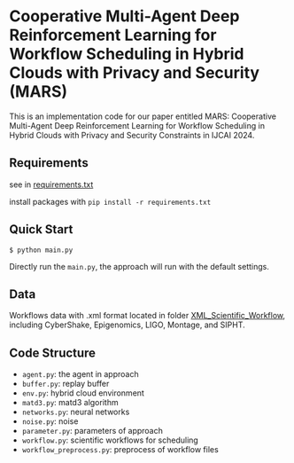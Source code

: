 # Cooperative Multi-Agent Deep Reinforcement Learning for Workflow Scheduling in Hybrid Clouds with Privacy and Security (MARS)
This is an implementation code for our paper entitled MARS: Cooperative Multi-Agent Deep Reinforcement Learning for Workflow Scheduling in Hybrid Clouds with Privacy and Security Constraints in IJCAI 2024.

## Requirements

see in [requirements.txt](https://github.com/arkle-gr/MARS/blob/main/requirements.txt)

install packages with `pip install -r requirements.txt`

## Quick Start

```
$ python main.py
```

Directly run the `main.py`, the approach will run with the default settings.

## Data
Workflows data with .xml format located in folder [XML_Scientific_Workflow](https://github.com/arkle-gr/MARS/tree/main/XML_Scientific_Workflow), including CyberShake, Epigenomics, LIGO, Montage, and SIPHT.

## Code Structure
- `agent.py`: the agent in approach
- `buffer.py`: replay buffer
- `env.py`: hybrid cloud environment
- `matd3.py`: matd3 algorithm
- `networks.py`: neural networks
- `noise.py`: noise
- `parameter.py`: parameters of approach
- `workflow.py`: scientific workflows for scheduling
- `workflow_preprocess.py`: preprocess of workflow files
